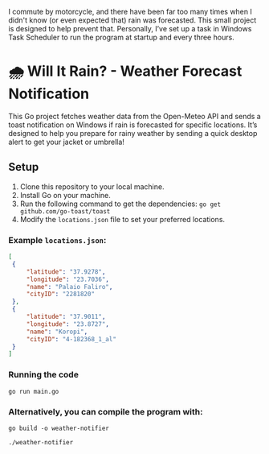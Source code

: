 I commute by motorcycle, and there have been far too many times when I didn't know (or even expected that) rain was forecasted. This small project is designed to help prevent that. Personally, I’ve set up a task in Windows Task Scheduler to run the program at startup and every three hours.

# 🌧️ Will It Rain? - Weather Forecast Notification
This Go project fetches weather data from the Open-Meteo API and sends a toast notification on Windows if rain is forecasted for specific locations. It’s designed to help you prepare for rainy weather by sending a quick desktop alert to get your jacket or umbrella!

## Setup

1. Clone this repository to your local machine.
2. Install Go on your machine.
3. Run the following command to get the dependencies:
``` go get github.com/go-toast/toast ```
4. Modify the `locations.json` file to set your preferred locations.

### Example `locations.json`:

```json
[
 {
     "latitude": "37.9278",
     "longitude": "23.7036",
     "name": "Palaio Faliro",
     "cityID": "2281820"
 },
 {
     "latitude": "37.9011",
     "longitude": "23.8727",
     "name": "Koropi",
     "cityID": "4-182368_1_al"
 }
]
```

### Running the code
``` go run main.go ```

### Alternatively, you can compile the program with:
``` go build -o weather-notifier ```

```./weather-notifier ```
